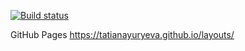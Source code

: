 [![Build status](https://ci.appveyor.com/api/projects/status/4g05iopww584s9hx?svg=true)](https://ci.appveyor.com/project/TatianaYuryeva/layouts)

GitHub Pages https://tatianayuryeva.github.io/layouts/